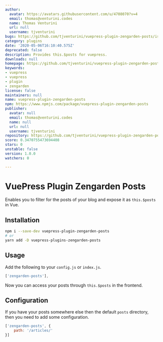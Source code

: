 ```yaml
---
author:
  avatar: https://avatars.githubusercontent.com/u/4708070?v=4
  email: thomas@venturini.codes
  name: Thomas Venturini
  url: null
  username: tjventurini
bugs: https://github.com/tjventurini/vuepress-plugin-zengarden-posts/issues
category: plugins
date: '2020-05-06T16:10:40.575Z'
deprecated: false
description: Provides this.$posts for vuepress.
downloads: null
homepage: https://github.com/tjventurini/vuepress-plugin-zengarden-posts#readme
keywords:
- vuepress
- vuepress
- plugin
- zengarden
license: false
maintainers: null
name: vuepress-plugin-zengarden-posts
npm: https://www.npmjs.com/package/vuepress-plugin-zengarden-posts
publisher:
  avatar: null
  email: thomas@venturini.codes
  name: null
  url: null
  username: tjventurini
repository: https://github.com/tjventurini/vuepress-plugin-zengarden-posts
score: 0.3470755473694408
stars: 0
unstable: false
version: 1.0.0
watchers: 0

---
```


# VuePress Plugin Zengarden Posts

Enables you to filter for the posts of your blog and expose it as `this.$posts` in Vue.

## Installation

```bash
npm i --save-dev vuepress-plugin-zengarden-posts
# or 
yarn add -D vuepress-plugins-zengarden-posts
```

## Usage

Add the following to your `config.js` or `index.js`.

```javascript
['zengarden-posts'],
```

Now you can access your posts through `this.$posts` in the frontend.

## Configuration

If you have your posts somewhere else then the default `posts` directory, then you need to add some configuration.

```javascript
['zengarden-posts', {
    path: '/articles/'
}]
```

